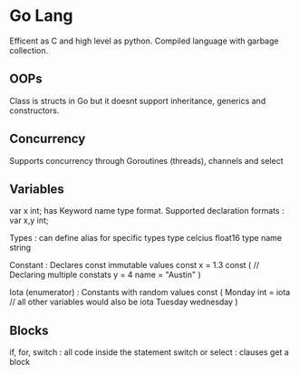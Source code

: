 # Go Lang

Efficent as C and high level as python.
Compiled language with garbage collection.

## OOPs

Class is structs in Go but it doesnt support inheritance, generics and constructors.

## Concurrency 

Supports concurrency through Goroutines (threads), channels and select

## Variables 

var x int; has Keyword name type format.
Supported declaration formats :
    var x,y int;

Types :
    can define alias for specific types
    type celcius float16
    type name string

Constant :
    Declares const immutable values
    const x  = 1.3
    const ( // Declaring multiple constats
        y = 4
        name = "Austin"
    )

Iota (enumerator) :
    Constants with random values
    const (
        Monday int = iota // all other variables would also be iota
        Tuesday
        wednesday 
    )


## Blocks

if, for, switch : all code inside the statement
switch or select : clauses get a block  



